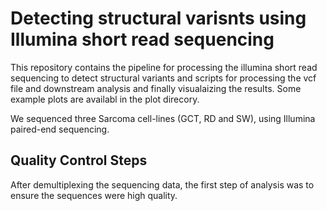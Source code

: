 # Detecting structural varisnts using Illumina short read sequencing
This repository contains the pipeline for processing the illumina short read sequencing to detect structural variants and scripts for processing the vcf file and downstream analysis and finally visualaizing the results. 
Some example plots are availabl in the plot direcory.

We sequenced three Sarcoma cell-lines (GCT, RD and SW), using Illumina paired-end sequencing.

## Quality Control Steps
After demultiplexing the sequencing data, the first step of analysis was to ensure the sequences were high quality.
